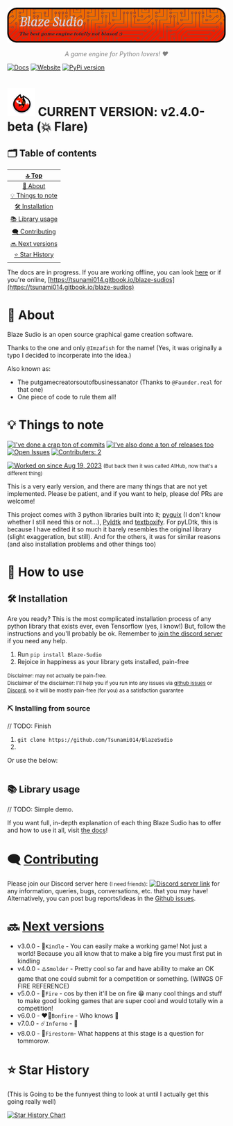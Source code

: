 [![Blaze Sudio Banner](images/BlazeBanner.png)]()

<p style="text-align: center;color: grey"><i>A game engine for Python lovers! ❤️</i></p>

[![Docs](https://badgen.net/badge/Documentation/tsunami014.gitbook.io?color=orange&icon=wiki)](https://tsunami014.gitbook.io/blaze-sudios/)
[![Website](https://badgen.net/badge/website/tsunami014.github.io?icon=rss)](https://tsunami014.github.io/Blaze-Sudio/)
[![PyPi version](https://badgen.net/pypi/v/Blaze-Sudio?label=PyPi%20version&icon=pypi)](https://pypi.org/project/Blaze-Sudio/)

# ![Fox icon](https://raw.githubusercontent.com/Tsunami014/Blaze-Sudio/main/images/FoxIconSmall.png) CURRENT VERSION: v2.4.0-beta (💥 Flare)

<!-- // TODO: Get a better icon (and put it in the banner) -->

## 🗂️ Table of contents
| [🔝 Top](#) |
| :------: |
| [🚀 About](#-about) |
| [💡 Things to note](#-things-to-note) |
| [🛠️ Installation](#️-installation) |
| [📚 Library usage](#-library-usage) |
| [🗨️ Contributing](#️-contributing) |
| [🔜 Next versions](#-next-versions) |
| [⭐️ Star History](#️-star-history) |

The docs are in progress. If you are working offline, you can look [here](docs/SUMMARY.md) or if you're online, [https://tsunami014.gitbook.io/blaze-sudios](https://tsunami014.gitbook.io/blaze-sudios)

# 🚀 About
Blaze Sudio is an open source graphical game creation software.

Thanks to the one and only `@Imzafish` for the name! (Yes, it was originally a typo I decided to incorperate into the idea.)

Also known as:
 - The putgamecreatorsoutofbusinessanator (Thanks to `@Faunder.real` for that one)
 - One piece of code to rule them all!

# 💡 Things to note
[![I've done a crap ton of commits](https://badgen.net/github/commits/Tsunami014/Blaze-Sudio?color=green&icon=github)](https://github.com/Tsunami014/Blaze-Sudio/commits/)
[![I've also done a ton of releases too](https://badgen.net/github/releases/Tsunami014/Blaze-Sudio?color=purple&icon=github)](https://github.com/Tsunami014/Blaze-Sudio/releases)
[![Open Issues](https://badgen.net/github/open-issues/Tsunami014/Blaze-Sudio?color=red&label=open%20issues&icon=github)](https://github.com/Tsunami014/Blaze-Sudio/issues)
[![Contributers: 2](https://badgen.net/github/contributors/Tsunami014/Blaze-Sudio?color=grey&icon=github)](https://github.com/Tsunami014/Blaze-Sudio/graphs/contributors)

[![Worked on since Aug 19, 2023](https://badgen.net/badge/worked%20on%20since/Aug%2019,%202023?color=pink)](https://github.com/Tsunami014/Blaze-Sudio/commit/c90beeb2d2e290ffff4e5fb9d112453840883ea7)
<small>(But back then it was called AIHub, now that's a different thing)</small>

<!-- // TODO: A badge for when v3.0.0 is released and put it at the top -->

This is a very early version, and there are many things that are not yet implemented. Please be patient, and if you want to help, please do! PRs are welcome!

This project comes with 3 python libraries built into it; [pyguix](https://github.com/DarthData410/PyGames-pyguix) (I don't know whether I still need this or not...), [Pyldtk](https://github.com/LGgameLAB/pyLdtk) and [textboxify](https://github.com/hnrkcode/TextBoxify/tree/master). For pyLDtk, this is because I have edited it so much it barely resembles the original library (slight exaggeration, but still). And for the others, it was for similar reasons (and also installation problems and other things too)

# 📔 How to use
## 🛠️ Installation
Are you ready? This is the most complicated installation process of any python library that exists ever, even Tensorflow (yes, I know!) But, follow the instructions and you'll probably be ok. Remember to [join the discord server](https://discord.gg/xr3phyEZtv) if you need any help.

1. Run `pip install Blaze-Sudio`
2. Rejoice in happiness as your library gets installed, pain-free

<small>Disclaimer: may not actually be pain-free.<br>Disclaimer of the disclaimer: I'll help you if you run into any issues via [github issues](https://github.com/Tsunami014/Blaze-Sudio/issues/new/choose) or [Discord](https://discord.gg/xr3phyEZtv), so it will be mostly pain-free (for you) as a satisfaction guarantee</small>

### ⛏️ Installing from source
// TODO: Finish
1. `git clone https://github.com/Tsunami014/BlazeSudio`
2. 
Or use the below:
```bash

```
## 📚 Library usage
// TODO: Simple demo.

If you want full, in-depth explanation of each thing Blaze Sudio has to offer and how to use it all, visit [the docs](https://tsunami014.gitbook.io/blaze-sudios/)!

# 🗨️ [Contributing](CONTRIBUTING.md)
Please join our Discord server here <small>(I need friends)</small>: [![Discord server link](https://badgen.net/discord/members/xr3phyEZtv?label=Discord&icon=discord)](https://discord.gg/xr3phyEZtv) for any information, queries, bugs, conversations, etc. that you may have! Alternatively, you can post bug reports/ideas in the [Github issues](https://github.com/Tsunami014/Blaze-Sudio/issues/new/choose).

# 🔜 [Next versions](progress.md)
 - v3.0.0 - 🌿`Kindle` - You can easily make a working game! Not just a world! Because you all know that to make a big fire you must first put in kindling
 - v4.0.0 - ♨️`Smolder` - Pretty cool so far and have ability to make an OK game that one could submit for a competition or something. (WINGS OF FIRE REFERENCE)
 - v5.0.0 - 🌋`Fire` - cos by then it'll be on fire :grin: many cool things and stuff to make good looking games that are super cool and would totally win a competition!
 - v6.0.0 - ❤️‍🔥`Bonfire` - Who knows 🤷
 - v7.0.0 - ☄️`Inferno` - 🤷
 - v8.0.0 - 🍂`Firestorm`- What happens at this stage is a question for tommorow.

# ⭐️ Star History
(This is Going to be the funnyest thing to look at until I actually get this going really well)

[![Star History Chart](https://api.star-history.com/svg?repos=Tsunami014/Blaze-Sudio&type=Timeline)](https://star-history.com/#Tsunami014/Blaze-Sudio&Timeline)

